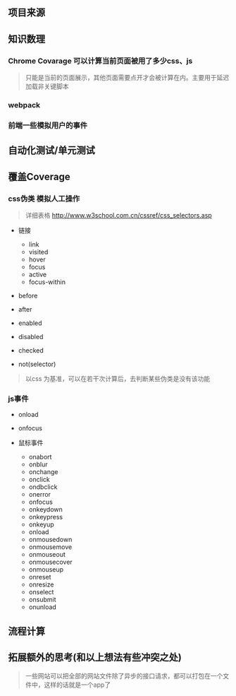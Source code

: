 ## 项目来源

## 知识数理
### 
### Chrome Covarage 可以计算当前页面被用了多少css、js
> 只能是当前的页面展示，其他页面需要点开才会被计算在内。主要用于延迟加载非关键脚本
### webpack
### 前端一些模拟用户的事件
## 自动化测试/单元测试
## 覆盖Coverage 
### css伪类 模拟人工操作
> 详细表格 http://www.w3school.com.cn/cssref/css_selectors.asp
- 链接
    - link
    - visited
    - hover
    - focus
    - active
    - focus-within

- before
- after
- enabled
- disabled
- checked
- not(selector)

> 以css 为基准，可以在若干次计算后，去判断某些伪类是没有该功能
### js事件 
- onload
- onfocus


- 鼠标事件
    - onabort
    - onblur
    - onchange
    - onclick
    - ondbclick
    - onerror
    - onfocus
    - onkeydown
    - onkeypress
    - onkeyup
    - onload
    - onmousedown
    - onmousemove
    - onmouseout
    - onmousecover
    - onmouseup
    - onreset
    - onresize
    - onselect
    - onsubmit
    - onunload
## 流程计算

## 拓展额外的思考(和以上想法有些冲突之处)

> 一些网站可以把全部的网站文件除了异步的接口请求，都可以打包在一个文件中，这样的话就是一个app了

